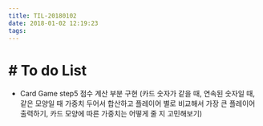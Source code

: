 ```yaml
---
title: TIL-20180102
date: 2018-01-02 12:19:23
tags: 
---
```


# # To do List

- Card Game step5 점수 계산 부분 구현
  (카드 숫자가 같을 때, 연속된 숫자일 때, 같은 모양일 때 가중치 두어서 합산하고 플레이어 별로 비교해서 가장 큰 플레이어 출력하기, 카드 모양에 따른 가중치는 어떻게 줄 지 고민해보기)